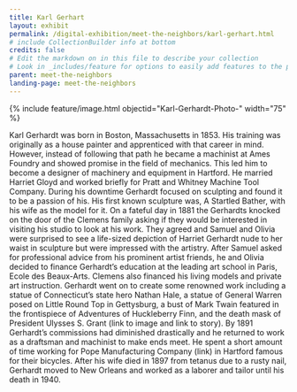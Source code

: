 ```yaml
---
title: Karl Gerhart 
layout: exhibit
permalink: /digital-exhibition/meet-the-neighbors/karl-gerhart.html
# include CollectionBuilder info at bottom
credits: false
# Edit the markdown on in this file to describe your collection
# Look in _includes/feature for options to easily add features to the page
parent: meet-the-neighbors
landing-page: meet-the-neighbors
---
```


{% include feature/image.html objectid="Karl-Gerhardt-Photo-" width="75" %}

Karl Gerhardt was born in Boston, Massachusetts in 1853. His training was originally as a house painter and apprenticed with that career in mind. However, instead of following that path he became a machinist at Ames Foundry and showed promise in the field of mechanics. This led him to become a designer of machinery and equipment in Hartford. He married Harriet Gloyd and worked briefly for Pratt and Whitney Machine Tool Company. During his downtime Gerhardt focused on sculpting and found it to be a passion of his. His first known sculpture was, A Startled Bather, with his wife as the model for it. On a fateful day in 1881 the Gerhardts knocked on the door of the Clemens family asking if they would be interested in visiting his studio to look at his work. They agreed and Samuel and Olivia were surprised to see a life-sized depiction of Harriet Gerhardt nude to her waist in sculpture but were impressed with the artistry. After Samuel asked for professional advice from his prominent artist friends, he and Olivia decided to finance Gerhardt’s education at the leading art school in Paris, Ecole des Beaux-Arts. Clemens also financed his living models and private art instruction. Gerhardt went on to create some renowned work including a statue of Connecticut’s state hero Nathan Hale, a statue of General Warren posed on Little Round Top in Gettysburg, a bust of Mark Twain featured in the frontispiece of Adventures of Huckleberry Finn, and the death mask of President Ulysses S. Grant (link to image and link to story). By 1891 Gerhardt’s commissions had diminished drastically and he returned to work as a draftsman and machinist to make ends meet. He spent a short amount of time working for Pope Manufacturing Company (link) in Hartford famous for their bicycles. After his wife died in 1897 from tetanus due to a rusty nail, Gerhardt moved to New Orleans and worked as a laborer and tailor until his death in 1940. 
